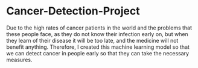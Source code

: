 # Cancer-Detection-Project
Due to the high rates of cancer patients in the world and the problems that these people face, as they do not know their infection early on, but when they learn of their disease it will be too late, and the medicine will not benefit anything.
Therefore, I created this machine learning model so that we can detect cancer in people early so that they can take the necessary measures.
